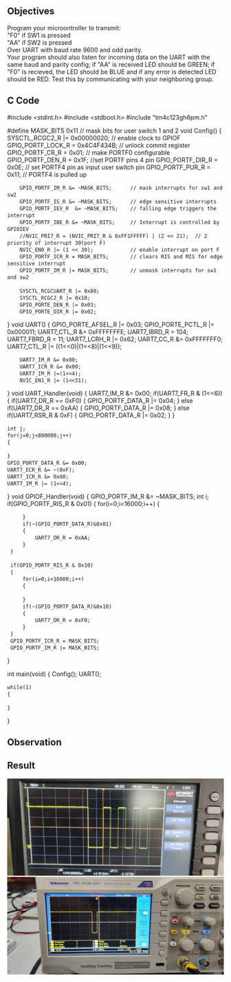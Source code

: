 ## Objectives
Program your microontroller to transmit:<br>
"F0" if SW1 is pressed<br>
"AA" if SW2 is pressed <br>
Over UART with baud rate 9600 and odd parity. <br>
Your program should also listen for incoming data on the UART with the same baud and parity config; if "AA" is received LED should be GREEN; if "F0" is recieved, the LED should be BLUE and if any error is detected LED should be RED. Test this by communicating with your neighboring group.<br>
## C Code
#include <stdint.h>
#include <stdbool.h>
#include "tm4c123gh6pm.h"

#define MASK_BITS   0x11        //  mask bits for user switch 1 and 2
void Config()
{
    SYSCTL_RCGC2_R |= 0x00000020;       // enable clock to GPIOF
        GPIO_PORTF_LOCK_R = 0x4C4F434B;     // unlock commit register
        GPIO_PORTF_CR_R = 0x01;             // make PORTF0 configurable
        GPIO_PORTF_DEN_R = 0x1F;            //set PORTF pins 4 pin
        GPIO_PORTF_DIR_R = 0x0E;            // set PORTF4 pin as input user switch pin
        GPIO_PORTF_PUR_R = 0x11;            // PORTF4 is pulled up

        GPIO_PORTF_IM_R &= ~MASK_BITS;      // mask interrupts for sw1 and sw2
        GPIO_PORTF_IS_R &= ~MASK_BITS;      // edge sensitive interrupts
        GPIO_PORTF_IEV_R  &= ~MASK_BITS;    // falling edge triggers the interrupt
        GPIO_PORTF_IBE_R &= ~MASK_BITS;     // Interrupt is controlled by GPIOIEV
        //NVIC_PRI7_R = (NVIC_PRI7_R & 0xFF1FFFFF) | (2 << 21);  // 2 priority of interrupt 30(port F)
        NVIC_EN0_R |= (1 << 30);            // enable interrupt on port F
        GPIO_PORTF_ICR_R = MASK_BITS;       // clears RIS and MIS for edge sensitive interrupt
        GPIO_PORTF_IM_R |= MASK_BITS;       // unmask interrupts for sw1 and sw2

        SYSCTL_RCGCUART_R |= 0x80;
        SYSCTL_RCGC2_R |= 0x10;
        GPIO_PORTE_DEN_R |= 0x03;
        GPIO_PORTE_DIR_R |= 0x02;
}
void UART()
{
        GPIO_PORTE_AFSEL_R |= 0x03;
        GPIO_PORTE_PCTL_R |= 0x000011;
        UART7_CTL_R &= 0xFFFFFFFE;
        UART7_IBRD_R = 104;
        UART7_FBRD_R = 11;
        UART7_LCRH_R |= 0x62;
        UART7_CC_R &= 0xFFFFFFF0;
        UART7_CTL_R |= ((1<<0)|(1<<8)|(1<<9));

        UART7_IM_R &= 0x00;
        UART7_ICR_R &= 0x00;
        UART7_IM_R |=(1<<4);
        NVIC_EN1_R |= (1<<31);
}
void UART_Handler(void)
{
    UART7_IM_R &= 0x00;
    if(UART7_FR_R & (1<<6))
    {
        if(UART7_DR_R == 0xF0)
        {
            GPIO_PORTF_DATA_R |= 0x04;
        }
        else if(UART7_DR_R == 0xAA)
        {
            GPIO_PORTF_DATA_R |= 0x08;
        }
        else if(UART7_RSR_R & 0xF)
        {
            GPIO_PORTF_DATA_R |= 0x02;
        }
    }

    int j;
    for(j=0;j<800000;j++)
    {

    }
    GPIO_PORTF_DATA_R &= 0x00;
    UART7_ECR_R &= ~(0xF);
    UART7_ICR_R &= 0x00;
    UART7_IM_R |= (1<<4);
}
void GPIOF_Handler(void)
{
    GPIO_PORTF_IM_R &= ~MASK_BITS;
    int i;
    if(GPIO_PORTF_RIS_R & 0x01)
     {
         for(i=0;i<16000;i++)
         {

         }
         if(~(GPIO_PORTF_DATA_R)&0x01)
         {
             UART7_DR_R = 0xAA;
         }
     }

     if(GPIO_PORTF_RIS_R & 0x10)
     {
         for(i=0;i<16000;i++)
         {

         }
         if(~(GPIO_PORTF_DATA_R)&0x10)
         {
             UART7_DR_R = 0xF0;
         }
     }
     GPIO_PORTF_ICR_R = MASK_BITS;
     GPIO_PORTF_IM_R |= MASK_BITS;
}

int main(void)
{
    Config();
    UART();

    while(1)
    {

    }
}

## Observation
## Result
![1](https://github.com/EE23MT024/ESLab2023_ee23mtG03/blob/3dd42cd3d38fb2d859f3eab3f668bed7cae54b8f/Lab_08/1.jpg)
![2](https://github.com/EE23MT024/ESLab2023_ee23mtG03/blob/b51268efcbb4d9c1df78104fa9049df74104e0bd/Lab_08/2.jpg)
